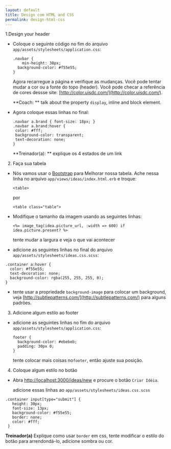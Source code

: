 ```yaml
---
layout: default
title: Design com HTML and CSS
permalink: design-html-css
---
```


1.Design your header

+ Coloque o seguinte código no fim do arquivo `app/assets/stylesheets/application.css`:

    ```
    .navbar {
        min-height: 38px;
      background-color: #f55e55;
    }
    ```

  Agora recarregue a página e verifique as mudanças. Você pode tentar mudar a cor ou a fonte do topo (header). Você pode checar a referência de cores dessse site: [http://color.uisdc.com/](http://color.uisdc.com/).

    **Coach: ** talk about the property `display`, inline and block element.

+ Agora coloque essas linhas no final:

    ```
    .navbar a.brand { font-size: 18px; }
    .navbar a.brand:hover {
     color: #fff;
     background-color: transparent;
     text-decoration: none;
    }
    ```

    **Treinador(a): ** explique os 4 estados de um link


2. Faça sua tabela

 + Nós vamos usar o [Bootstrap](http://getbootstrap.com/) para
   Melhorar nossa tabela. Ache nessa linha no arquivo
   `app/views/ideas/index.html.erb` e troque: 

   `<table>`

   por

   `<table class="table">`

 + Modifique o tamanho da imagem usando as seguintes linhas:

     ```
     <%= image_tag(idea.picture_url, :width => 600) if idea.picture.present? %>
     ```

     tente mudar a largura e veja o que vai acontecer


 + adicione as seguintes linhas no final do arquivo `app/assets/stylesheets/ideas.css.scss`:

  ```
  .container a:hover {
    color: #f55e55;
    text-decoration: none;
    background-color: rgba(255, 255, 255, 0);
  }
  ```


 + tente usar a propriedade `background-image` para colocar um background,
   veja
   [http://subtlepatterns.com/](http://subtlepatterns.com/) para alguns padrões.


3. Adicione algum estilo ao footer

+ adicione as seguintes linhas no fim do arquivo `app/assets/stylesheets/application.css`:

    ```
    footer {
      background-color: #ebebeb;
      padding: 30px 0;
    }
    ```

    tente colocar mais coisas no`footer`, então ajuste sua posição.

4. Coloque algum estilo no botão

  + Abra
    [http://localhost:3000/ideas/new](http://localhost:3000/ideas/new)
    e procure o botão `Criar Idéia`.

    adicione essas linhas ao `app/assets/stylesheets/ideas.css.scss`

   ```
   .container input[type="submit"] {
      height: 30px;
      font-size: 13px;
      background-color: #f55e55;
      border: none;
      color: #fff;
    }
   ```

   **Treinador(a)** Explique como usar `border` em css, tente modificar o estilo do botão para arrendondá-lo,
   adicione sombra ou cor.
